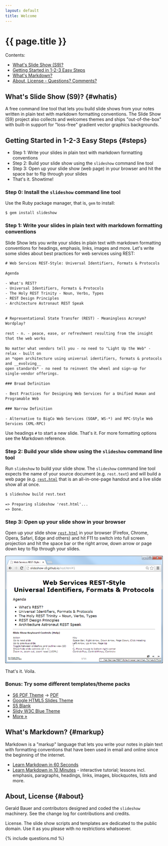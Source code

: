 ```yaml
---
layout: default
title: Welcome
---
```


# {{ page.title }}

<div class="toc" markdown="1">
Contents:

* [What's Slide Show (S9)?](#whatis)
* [Getting Started in 1-2-3 Easy Steps](#steps)
* [What's Markdown?](#markup)
* [About, License - Questions? Comments?](#about)
</div>


## What's Slide Show (S9)?   {#whatis}

A free command line tool that lets you build slide shows
from your notes
written in plain text with markdown formatting conventions.
The Slide Show (S9) project also collects and welcomes themes
and ships "out-of-the-box" with built-in support
for "loss-free" gradient vector graphics backgrounds.


## Getting Started in 1-2-3 Easy Steps   {#steps}

* Step 1: Write your slides in plain text with markdown formatting conventions
* Step 2: Build your slide show using the `slideshow` command line tool
* Step 3: Open up your slide show (web page) in your browser and hit the space bar to flip through your slides
* That's it. Showtime!


### Step 0: Install the `slideshow` command line tool

Use the Ruby package manager, that is, `gem` to install:

```
$ gem install slideshow
```

### Step 1: Write your slides in plain text with markdown formatting conventions

Slide Show lets you write your slides in plain text with markdown formatting
conventions for headings, emphasis, links, images and more.
Let's write some slides about best practices for web services using REST:

```
# Web Services REST-Style: Universal Identifiers, Formats & Protocols

Agenda

- What's REST?
- Universal Identifiers, Formats & Protocols
- The Holy REST Trinity - Noun, Verbs, Types
- REST Design Principles 
- Architecture Astronaut REST Speak


# Representational State Transfer (REST) - Meaningless Acronym? Wordplay?

rest - n. - peace, ease, or refreshment resulting from the insight that the web works

No matter what vendors tell you - no need to "Light Up the Web" - relax - built on
an *open architecture using universal identifiers, formats & protocols and __evolving__
open standards* - no need to reinvent the wheel and sign-up for single-vendor offerings.

### Broad Definition

- Best Practices for Designing Web Services for a Unified Human and Programable Web

### Narrow Definition

- Alternative to BigCo Web Services (SOAP, WS-*) and RPC-Style Web Services (XML-RPC)
```

Use headings `#` to start a new slide. That's it.
For more formatting options see the Markdown reference.


### Step 2: Build your slide show using the `slideshow` command line tool

Run `slideshow` to build your slide show. The `slideshow` command line tool
expects the name of your source document (e.g. `rest.text`)
and will build a web page
(e.g. [`rest.html`](demos/rest.html)
that is an all-in-one-page handout and a live slide show all at once.

```
$ slideshow build rest.text

=> Preparing slideshow 'rest.html'...
=> Done.
```

### Step 3: Open up your slide show in your browser

Open up your slide show [`rest.html`](demos/rest.html)
in your browser (Firefox, Chrome, Opera, Safari, Edge and others) and hit F11 to switch 
into full screen projection and hit the space bar or the right arrow, down arrow
or page down key to flip through your slides.

<a href="demos/rest.html"><img src="i/slideshow.png"></a>

That's it. Voila.

### Bonus: Try some different templates/theme packs

* [S6 PDF Theme](demos/tutorial.pdf.html) -> [PDF](demos/tutorial.pdf)
* [Google HTML5 Slides Theme](demos/packs/g5/tutorial1.html5.html)
* [S5 Blank](demos/packs/s5/tutorial1.html)
* [Slidy W3C Blue Theme](demos/packs/slidy/tutorial1.w3c.html)
* [More »](gallery.html)


## What's Markdown?   {#markup}

Markdown is a "markup" language that lets you write
your notes in plain text with formatting conventions
that have been used in email and online since the beginning of the internet.

* [Learn Markdown in 60 Seconds](http://commonmark.org/help)
* [Learn Markdown in 10 Minutes](http://commonmark.org/help/tutorial) - interactive tutorial; lessons incl. emphasis, paragraphs, headings, links, images, blockquotes, lists and more.



## About, License   {#about}

Gerald Bauer and contributors designed and coded the `slideshow` machinery.
See the change log for contributions and credits.

License. The slide show scripts and templates are dedicated to the public domain.
Use it as you please with no restrictions whatsoever.

{% include questions.md %}

